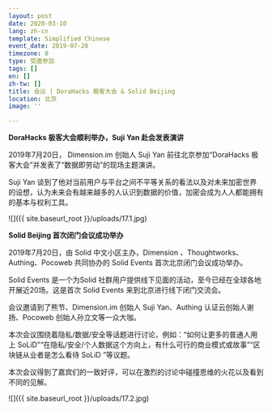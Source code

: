 ```yaml
---
layout: post
date: 2020-03-10
lang: zh-cn
template: Simplified Chinese
event_date: 2019-07-20
timezone: 8
type: 受邀参加
tags: []
en: []
zh-tw: []
title: 会议 | DoraHacks 极客大会 & Solid Beijing
location: 北京
image: ''

---
```

**DoraHacks 极客大会顺利举办，Suji Yan 赴会发表演讲**

2019年7月20日， Dimension.im 创始人 Suji Yan 前往北京参加“DoraHacks 极客大会”并发表了“数据即劳动”的现场主题演讲。

Suji Yan 谈到了他对当前用户与平台之间不平等关系的看法以及对未来加密世界的设想，认为未来会有越来越多的人认识到数据的价值，加密会成为人人都能拥有的基本与权利工具。

![]({{ site.baseurl_root }}/uploads/17.1.jpg)

**Solid Beijing 首次闭门会议成功举办**

2019年7月20日，由 Solid 中文小区主办，Dimension 、Thoughtworks、Authing、Pocoweb 共同协办的 Solid Events 首次北京闭门会议成功举办。

Solid Events 是一个为Solid 社群用户提供线下见面的活动，至今已经在全球各地开展近20场。这是首次 Solid Events 来到北京进行线下闭门交流会。

会议邀请到了熊节、Dimension.im 创始人 Suji Yan、Authing 认证云创始人谢扬、Pocoweb 创始人孙立文等一众大咖。

本次会议围绕着隐私/数据/安全等话题进行讨论，例如：“如何让更多的普通人用上 SoLiD”“在隐私/安全/个人数据这个方向上，有什么可行的商业模式或故事”“区块链从业者是怎么看待 SoLiD ”等议题。

本次会议得到了嘉宾们的一致好评，可以在激烈的讨论中碰撞思维的火花以及看到不同的见解。

![]({{ site.baseurl_root }}/uploads/17.2.jpg)